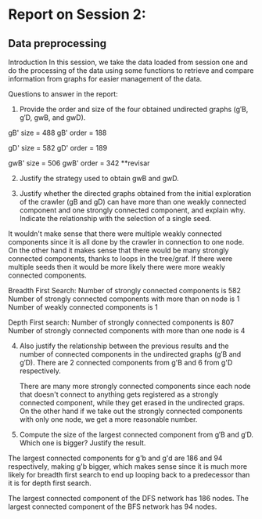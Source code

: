 # Report on Session 2: 
## Data preprocessing

Introduction
In this session, we take the data loaded from session one and do the processing of the data using some functions to retrieve and compare information from graphs for easier management of the data. 


Questions to answer in the report:

1. Provide the order and size of the four obtained undirected graphs (g′B, g′D, gwB, and gwD).

gB' size = 488 	gB' order = 188 

gD' size = 582 	gD' order = 189

gwB' size = 506 gwB' order = 342  **revisar


2. Justify the strategy used to obtain gwB and gwD.



3. Justify whether the directed graphs obtained from the initial exploration of the crawler (gB and gD) can have more than one weakly connected component and one strongly connected component, and explain why. Indicate the relationship with the selection of a single seed.

It wouldn't make sense that there were multiple weakly connected components since it is all done by the crawler in connection to one node. On the other hand it makes sense that there would be many strongly connected components, thanks to loops in the tree/graf. If there were multiple seeds then it would be more likely  there were more weakly connected components.

Breadth First Search:
Number of strongly connected components is 582
Number of strongly connected components with more than on node is 1
Number of weakly connected components is 1



Depth First search:
Number of strongly connected components is 807
Number of strongly connected components with more than one node is 4



4. Also justify the relationship between the previous results and the number of connected components in the undirected graphs (g′B and g′D).
   There are 2 connected components from g'B and 6 from g'D respectively.
   
   There are many more strongly connected components since each node that doesn't connect to anything gets registered as a strongly connected component, while they get erased in the undirected graps. On the other hand if we take out the strongly connected components with only one node, we get a more reasonable number.

5. Compute the size of the largest connected component from g′B and g′D. Which one is bigger? Justify the result.

The largest connected components for g'b and g'd are 186 and 94 respectively, making g'b bigger, which makes sense since it is much more likely for breadth first search to end up looping back to a predecessor than it is for depth first search.

The largest connected component of the DFS network has 186 nodes.
The largest connected component of the BFS network has 94 nodes.



